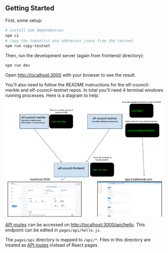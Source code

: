 ## Getting Started

First, some setup:

```bash
# install npm dependencies
npm ci
# copy the tokenlist and addresses jsons from the testnet
npm run copy-testnet
```

Then, run the development server (again from frontend/ directory):

```bash
npm run dev
```

Open [http://localhost:3000](http://localhost:3000) with your browser to see the result.

You'll also need to follow the README instructions for the elf-council-merkle and
elf-council-testnet repos. In total you'll need 4 terminal windows running processes. Here is a
diagram to help:
![Deveopment Setup](./elf-council-dev-setup.png)

[API routes](https://nextjs.org/docs/api-routes/introduction) can be accessed on [http://localhost:3000/api/hello](http://localhost:3000/api/hello). This endpoint can be edited in `pages/api/hello.js`.

The `pages/api` directory is mapped to `/api/*`. Files in this directory are treated as [API routes](https://nextjs.org/docs/api-routes/introduction) instead of React pages.
